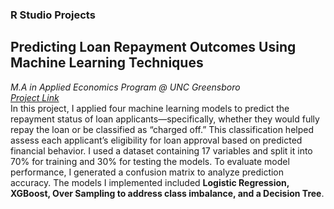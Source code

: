 ### R Studio Projects

## Predicting Loan Repayment Outcomes Using Machine Learning Techniques
*M.A in Applied Economics Program @ UNC Greensboro*\
*[Project Link](https://khalilsakho.github.io/ePortfolio/rproject1)*\
In this project, I applied four machine learning models to predict the repayment status of loan applicants—specifically, whether they would fully repay the loan or be classified as “charged off.” This classification helped assess each applicant’s eligibility for loan approval based on predicted financial behavior. I used a dataset containing 17 variables and split it into 70% for training and 30% for testing the models. To evaluate model performance, I generated a confusion matrix to analyze prediction accuracy. The models I implemented included **Logistic Regression, XGBoost, Over Sampling to address class imbalance, and a Decision Tree**. 


